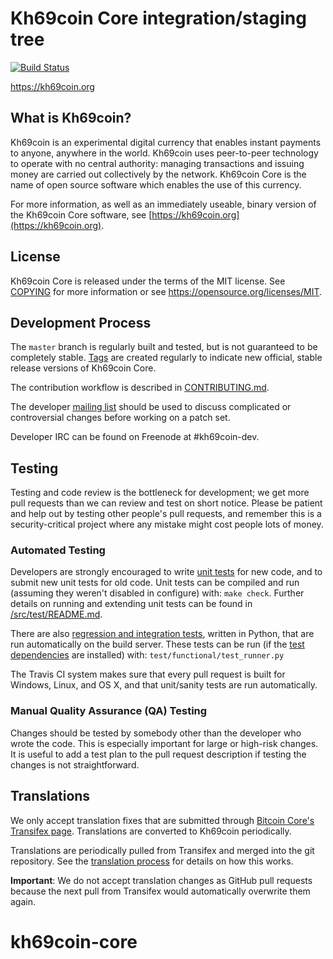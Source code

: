 Kh69coin Core integration/staging tree
=====================================

[![Build Status](https://travis-ci.org/kh69coin-project/kh69coin.svg?branch=master)](https://travis-ci.org/kh69coin-project/kh69coin)

https://kh69coin.org

What is Kh69coin?
----------------

Kh69coin is an experimental digital currency that enables instant payments to
anyone, anywhere in the world. Kh69coin uses peer-to-peer technology to operate
with no central authority: managing transactions and issuing money are carried
out collectively by the network. Kh69coin Core is the name of open source
software which enables the use of this currency.

For more information, as well as an immediately useable, binary version of
the Kh69coin Core software, see [https://kh69coin.org](https://kh69coin.org).

License
-------

Kh69coin Core is released under the terms of the MIT license. See [COPYING](COPYING) for more
information or see https://opensource.org/licenses/MIT.

Development Process
-------------------

The `master` branch is regularly built and tested, but is not guaranteed to be
completely stable. [Tags](https://github.com/kh69coin-project/kh69coin/tags) are created
regularly to indicate new official, stable release versions of Kh69coin Core.

The contribution workflow is described in [CONTRIBUTING.md](CONTRIBUTING.md).

The developer [mailing list](https://groups.google.com/forum/#!forum/kh69coin-dev)
should be used to discuss complicated or controversial changes before working
on a patch set.

Developer IRC can be found on Freenode at #kh69coin-dev.

Testing
-------

Testing and code review is the bottleneck for development; we get more pull
requests than we can review and test on short notice. Please be patient and help out by testing
other people's pull requests, and remember this is a security-critical project where any mistake might cost people
lots of money.

### Automated Testing

Developers are strongly encouraged to write [unit tests](src/test/README.md) for new code, and to
submit new unit tests for old code. Unit tests can be compiled and run
(assuming they weren't disabled in configure) with: `make check`. Further details on running
and extending unit tests can be found in [/src/test/README.md](/src/test/README.md).

There are also [regression and integration tests](/test), written
in Python, that are run automatically on the build server.
These tests can be run (if the [test dependencies](/test) are installed) with: `test/functional/test_runner.py`

The Travis CI system makes sure that every pull request is built for Windows, Linux, and OS X, and that unit/sanity tests are run automatically.

### Manual Quality Assurance (QA) Testing

Changes should be tested by somebody other than the developer who wrote the
code. This is especially important for large or high-risk changes. It is useful
to add a test plan to the pull request description if testing the changes is
not straightforward.

Translations
------------

We only accept translation fixes that are submitted through [Bitcoin Core's Transifex page](https://www.transifex.com/projects/p/bitcoin/).
Translations are converted to Kh69coin periodically.

Translations are periodically pulled from Transifex and merged into the git repository. See the
[translation process](doc/translation_process.md) for details on how this works.

**Important**: We do not accept translation changes as GitHub pull requests because the next
pull from Transifex would automatically overwrite them again.
# kh69coin-core
